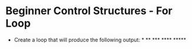 # Beginner Control Structures - For Loop

+ Create a loop that will produce the following output: * ** *** **** *****
